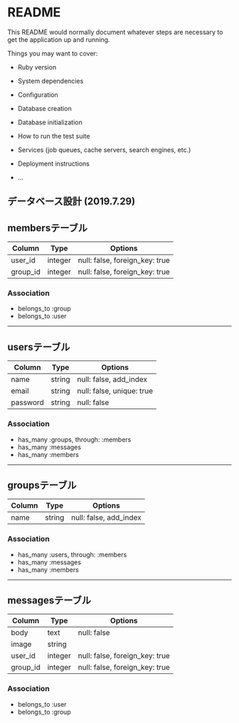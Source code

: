 # README

This README would normally document whatever steps are necessary to get the
application up and running.

Things you may want to cover:

* Ruby version

* System dependencies

* Configuration

* Database creation

* Database initialization

* How to run the test suite

* Services (job queues, cache servers, search engines, etc.)

* Deployment instructions

* ...

## データベース設計 (2019.7.29)

## membersテーブル

|Column|Type|Options|
|------|----|-------|
|user_id|integer|null: false, foreign_key: true|
|group_id|integer|null: false, foreign_key: true|

### Association
- belongs_to :group
- belongs_to :user

---

## usersテーブル
|Column|Type|Options|
|------|----|-------|
|name|string|null: false, add_index|
|email|string|null: false, unique: true|
|password|string|null: false|

### Association
- has_many :groups, through: :members
- has_many :messages
- has_many :members

---

## groupsテーブル
|Column|Type|Options|
|------|----|-------|
|name|string|null: false, add_index|

### Association
- has_many :users, through: :members
- has_many :messages
- has_many :members

---

## messagesテーブル
|Column|Type|Options|
|------|----|-------|
|body|text|null: false|
|image|string| |
|user_id|integer|null: false, foreign_key: true|
|group_id|integer|null: false, foreign_key: true|

### Association
- belongs_to :user
- belongs_to :group
